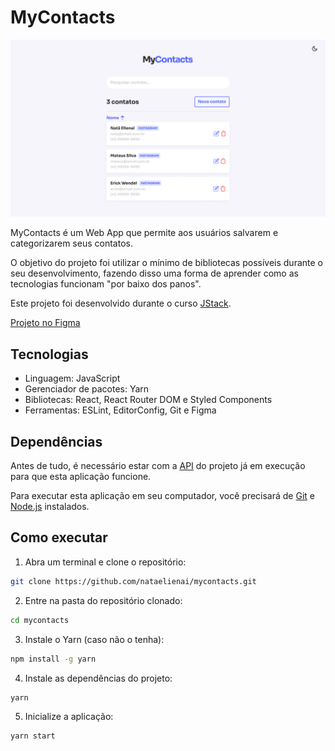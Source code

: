 # MyContacts

<p align="center">
  <img src="./images/home.png" src="Página inicial da aplicação" width="800" />
</p>

MyContacts é um Web App que permite aos usuários salvarem e categorizarem seus contatos.

O objetivo do projeto foi utilizar o mínimo de bibliotecas possíveis durante o seu desenvolvimento, fazendo disso uma forma de aprender como as tecnologias funcionam "por baixo dos panos".

Este projeto foi desenvolvido durante o curso [JStack](https://jstack.com.br/).

[Projeto no Figma](https://www.figma.com/file/sgnH98HkOtbB09uA1SOVpW/MyContacts?type=design&node-id=0%3A1&mode=design&t=8Bj9pEEbR5pnDwXE-1)

## Tecnologias

- Linguagem: JavaScript
- Gerenciador de pacotes: Yarn
- Bibliotecas: React, React Router DOM e Styled Components
- Ferramentas: ESLint, EditorConfig, Git e Figma

## Dependências

Antes de tudo, é necessário estar com a [API](https://github.com/nataelienai/mycontacts-api) do projeto já em execução para que esta aplicação funcione.

Para executar esta aplicação em seu computador, você precisará de [Git](https://git-scm.com/downloads) e [Node.js](https://nodejs.org/) instalados.

## Como executar

1. Abra um terminal e clone o repositório:
```sh
git clone https://github.com/nataelienai/mycontacts.git
```

2. Entre na pasta do repositório clonado:
```sh
cd mycontacts
```

3. Instale o Yarn (caso não o tenha):
```sh
npm install -g yarn
```

4. Instale as dependências do projeto:
```sh
yarn
```

5. Inicialize a aplicação:
```sh
yarn start
```

